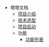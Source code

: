 - 塔塔文档
    - [项目介绍](README.md)
    - [技术选型](doc/技术选型.md)
    - [项目启动](doc/项目启动.md)
    - 功能
      - [功能列表](doc/功能列表.md)